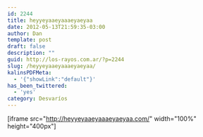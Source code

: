 ```yaml
---
id: 2244
title: heyyeyaaeyaaaeyaeyaa
date: 2012-05-13T21:59:35-03:00
author: Dan
template: post
draft: false
description: ""
guid: http://los-rayos.com.ar/?p=2244
slug: /heyyeyaaeyaaaeyaeyaa/
kalinsPDFMeta:
  - '{"showLink":"default"}'
has_been_twittered:
  - 'yes'
category: Desvaríos
---
```

[iframe src="http://heyyeyaaeyaaaeyaeyaa.com/" width="100%" height="400px"]